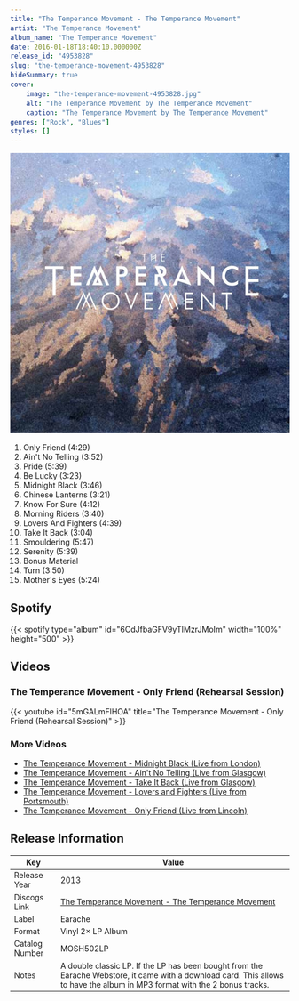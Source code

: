 ```yaml
---
title: "The Temperance Movement - The Temperance Movement"
artist: "The Temperance Movement"
album_name: "The Temperance Movement"
date: 2016-01-18T18:40:10.000000Z
release_id: "4953828"
slug: "the-temperance-movement-4953828"
hideSummary: true
cover:
    image: "the-temperance-movement-4953828.jpg"
    alt: "The Temperance Movement by The Temperance Movement"
    caption: "The Temperance Movement by The Temperance Movement"
genres: ["Rock", "Blues"]
styles: []
---
```


![The Temperance Movement by The Temperance Movement](the-temperance-movement-4953828.jpg)

<!-- section break -->

1. Only Friend (4:29)
2. Ain't No Telling (3:52)
3. Pride (5:39)
4. Be Lucky (3:23)
5. Midnight Black (3:46)
6. Chinese Lanterns (3:21)
7. Know For Sure (4:12)
8. Morning Riders (3:40)
9. Lovers And Fighters (4:39)
10. Take It Back (3:04)
11. Smouldering (5:47)
12. Serenity (5:39)
13. Bonus Material
14. Turn (3:50)
15. Mother's Eyes (5:24)

<!-- section break -->


## Spotify
{{< spotify type="album" id="6CdJfbaGFV9yTIMzrJMoIm" width="100%" height="500" >}}



## Videos
### The Temperance Movement - Only Friend (Rehearsal Session)
{{< youtube id="5mGALmFlHOA" title="The Temperance Movement - Only Friend (Rehearsal Session)" >}}<br>

### More Videos

- [The Temperance Movement - Midnight Black (Live from London)](https://www.youtube.com/watch?v=5f3GShdQxnY)
- [The Temperance Movement - Ain't No Telling (Live from Glasgow)](https://www.youtube.com/watch?v=ykap4ysw9xQ)
- [The Temperance Movement - Take It Back (Live from Glasgow)](https://www.youtube.com/watch?v=p-YJaKnZGjA)
- [The Temperance Movement - Lovers and Fighters (Live from Portsmouth)](https://www.youtube.com/watch?v=TXnYc7Dnexg)
- [The Temperance Movement - Only Friend (Live from Lincoln)](https://www.youtube.com/watch?v=nyexfGdS6BM)


## Release Information
|  Key           | Value                                                |
| ---------------| ---------------------------------------------------- |
| Release Year   | 2013                                   |
| Discogs Link   | [The Temperance Movement - The Temperance Movement](https://www.discogs.com/release/4953828-The-Temperance-Movement-The-Temperance-Movement) |
| Label          | Earache |
| Format         | Vinyl 2× LP Album |
| Catalog Number | MOSH502LP |
| Notes | A double classic LP.  If the LP has been bought from the Earache Webstore, it came with a download card. This allows to have the album in MP3 format with the 2 bonus tracks. |